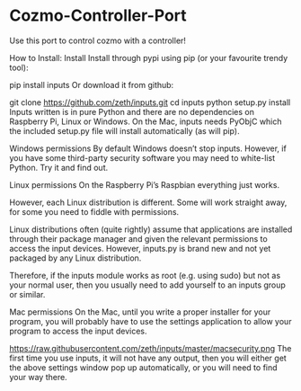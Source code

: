 # Cozmo-Controller-Port
Use this port to control cozmo with a controller!

How to Install:
Install
Install through pypi using pip (or your favourite trendy tool):

pip install inputs
Or download it from github:

git clone https://github.com/zeth/inputs.git
cd inputs
python setup.py install
Inputs written is in pure Python and there are no dependencies on Raspberry Pi, Linux or Windows. On the Mac, inputs needs PyObjC which the included setup.py file will install automatically (as will pip).

Windows permissions
By default Windows doesn’t stop inputs. However, if you have some third-party security software you may need to white-list Python. Try it and find out.

Linux permissions
On the Raspberry Pi’s Raspbian everything just works.

However, each Linux distribution is different. Some will work straight away, for some you need to fiddle with permissions.

Linux distributions often (quite rightly) assume that applications are installed through their package manager and given the relevant permissions to access the input devices. However, inputs.py is brand new and not yet packaged by any Linux distribution.

Therefore, if the inputs module works as root (e.g. using sudo) but not as your normal user, then you usually need to add yourself to an inputs group or similar.

Mac permissions
On the Mac, until you write a proper installer for your program, you will probably have to use the settings application to allow your program to access the input devices.

https://raw.githubusercontent.com/zeth/inputs/master/macsecurity.png
The first time you use inputs, it will not have any output, then you will either get the above settings window pop up automatically, or you will need to find your way there.
